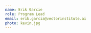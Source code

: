 ```yaml
---
name: Erik Garcie
role: Program Lead
email: erik.garcia@vectorinstitute.ai
photo: kevin.jpg
---
```


